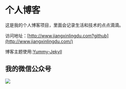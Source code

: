 # 个人博客

这是我的个人博客项目，里面会记录生活和技术的点点滴滴。


访问地址：[http://www.jiangxinlingdu.com?github](http://www.jiangxinlingdu.com/)


博客主题使用:[Yummy-Jekyll](https://github.com/DONGChuan/Yummy-Jekyll)


## 我的微信公众号

![](http://www.jiangxinlingdu.com/assets/images/lingdu.jpg)
